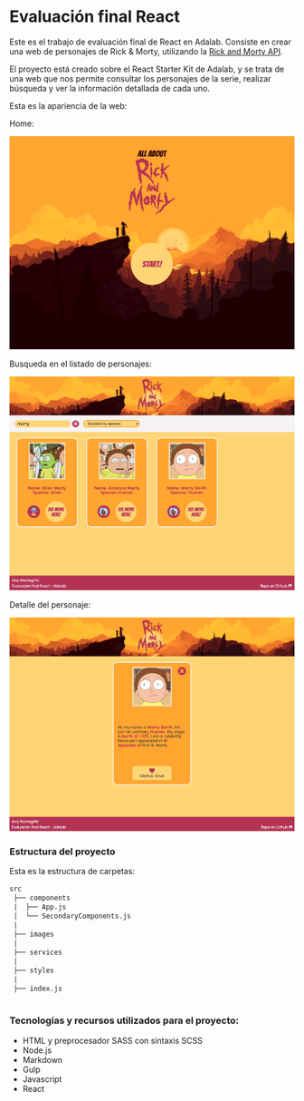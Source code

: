 # Evaluación final React

Este es el trabajo de evaluación final de React en Adalab. Consiste en crear una web de personajes de Rick & Morty, utilizando la [Rick and Morty API](https://rickandmortyapi.com/).

El proyecto está creado sobre el React Starter Kit de Adalab, y se trata de una web que nos permite consultar los personajes de la serie, realizar búsqueda y ver la información detallada de cada uno.

Esta es la apariencia de la web:

Home:

![screenshot-01](./src/images/screenshot-01.png)

Busqueda en el listado de personajes:

![screenshot-02](./src/images/screenshot-02.png)

Detalle del personaje:

![screenshot-03](./src/images/screenshot-03.png)

### Estructura del proyecto

Esta es la estructura de carpetas:

```
src
 ├── components
 |  ├── App.js
 |  └── SecondaryComponents.js
 |
 ├── images
 |
 ├── services
 |
 ├── styles
 |
 ├── index.js


```

### Tecnologías y recursos utilizados para el proyecto:

- HTML y preprocesador SASS con sintaxis SCSS
- Node.js
- Markdown
- Gulp
- Javascript
- React
